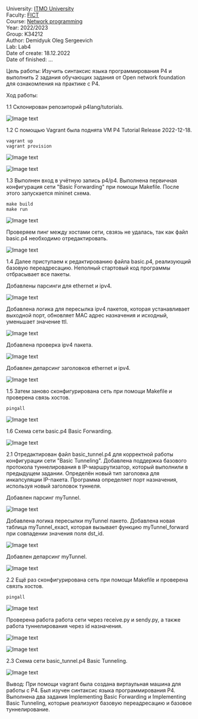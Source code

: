 University: [ITMO University](https://itmo.ru/ru/)  
Faculty: [FICT](https://fict.itmo.ru)    
Course: [Network programming](https://github.com/itmo-ict-faculty/network-programming)    
Year: 2022/2023  
Group: K34212  
Author: Demidyuk Oleg Sergeevich  
Lab: Lab4  
Date of create: 18.12.2022  
Date of finished: ...

Цель работы: Изучить синтаксис языка программирования P4 и выполнить 2 задания обучающих задания от Open network foundation для ознакомления на практике с P4.

Ход работы:

1.1 Склонирован репозиторий p4lang/tutorials.

![Image text](https://github.com/SilnoEnamored/2022_2023-network_programming-k34212-demidyuk_o_s/raw/main/lab4/screenshots/1.jpg)

1.2 С помощью Vagrant была поднята VM P4 Tutorial Release 2022-12-18.
```
vagrant up 
vagrant provision
```
![Image text](https://github.com/SilnoEnamored/2022_2023-network_programming-k34212-demidyuk_o_s/raw/main/lab4/screenshots/2.jpg)

![Image text](https://github.com/SilnoEnamored/2022_2023-network_programming-k34212-demidyuk_o_s/raw/main/lab4/screenshots/3.jpg)

1.3 Выполнен вход в учётную запись p4/p4. Выполнена первичная конфигурация сети "Basic Forwarding" при помощи Makefile. После этого запускается mininet схема.
```
make build
make run
```
![Image text](https://github.com/SilnoEnamored/2022_2023-network_programming-k34212-demidyuk_o_s/raw/main/lab4/screenshots/4.jpg)

Проверяем пинг между хостами сети, свзязь не удалась, так как файл basic.p4 необходимо отредактировать.

![Image text](https://github.com/SilnoEnamored/2022_2023-network_programming-k34212-demidyuk_o_s/raw/main/lab4/screenshots/5.jpg)

1.4 Далее приступаем к редактированию файла basic.p4, реализующий базовую переадресацию. Неполный стартовый код программы отбрасывает все пакеты.

Добавлены парсинги для ethernet и ipv4.

![Image text](https://github.com/SilnoEnamored/2022_2023-network_programming-k34212-demidyuk_o_s/raw/main/lab4/screenshots/6.jpg)
 
 Добавлена логика для пересылка ipv4 пакетов, которая устанавливает выходной порт, обновляет MAC адрес назначения и исходный, уменьшает значение ttl.
 
 ![Image text](https://github.com/SilnoEnamored/2022_2023-network_programming-k34212-demidyuk_o_s/raw/main/lab4/screenshots/7.jpg)
 
 Добавлена проверка ipv4 пакета. 
 
 ![Image text](https://github.com/SilnoEnamored/2022_2023-network_programming-k34212-demidyuk_o_s/raw/main/lab4/screenshots/8.jpg)
 
 Добавлен депарсинг заголовков ethernet и ipv4.
 
 ![Image text](https://github.com/SilnoEnamored/2022_2023-network_programming-k34212-demidyuk_o_s/raw/main/lab4/screenshots/9.jpg)
 
1.5 Затем заново сконфигурирована сеть при помощи Makefile и проверена связь хостов.
 ```
 pingall
 ```
 
 ![Image text](https://github.com/SilnoEnamored/2022_2023-network_programming-k34212-demidyuk_o_s/raw/main/lab4/screenshots/10.jpg)
 
 1.6 Схема сети basic.p4 Basic Forwarding.

 ![Image text](https://github.com/SilnoEnamored/2022_2023-network_programming-k34212-demidyuk_o_s/raw/main/lab4/screenshots/15.jpg)
 
 2.1 Отредактирован файл basic_tunnel.p4 для корректной работы конфигурации сети "Basic Tunneling". Добавлена поддержка базового протокола туннелирования в IP-маршрутизатор, который выполнили в предыдущем задании. Определён новый тип заголовка для инкапсуляции IP-пакета. Программа определяет порт назначения, используя новый заголовок туннеля.
 
 Добавлен парсинг myTunnel.
 
  ![Image text](https://github.com/SilnoEnamored/2022_2023-network_programming-k34212-demidyuk_o_s/raw/main/lab4/screenshots/11.jpg)
  
 Добавлена логика пересылки myTunnel пакето. Добавлена новая таблица myTunnel_exact, которая вызывает функцию myTunnel_forward при совпадении значения поля dst_id. 
  
  ![Image text](https://github.com/SilnoEnamored/2022_2023-network_programming-k34212-demidyuk_o_s/raw/main/lab4/screenshots/12.jpg)
  
  Добавлен депарсинг myTunnel.
  
  ![Image text](https://github.com/SilnoEnamored/2022_2023-network_programming-k34212-demidyuk_o_s/raw/main/lab4/screenshots/13.jpg)
  
 2.2 Ещё раз сконфигурирована сеть при помощи Makefile и проверена связть хостов.
 ```
 pingall
 ```
 ![Image text](https://github.com/SilnoEnamored/2022_2023-network_programming-k34212-demidyuk_o_s/raw/main/lab4/screenshots/14.jpg)
 
 Проверена работа работа сети через receive.py и sendy.py, а также работа туннелирования через id назначения.
 
 ![Image text](https://github.com/SilnoEnamored/2022_2023-network_programming-k34212-demidyuk_o_s/raw/main/lab4/screenshots/19.jpg)
 
 ![Image text](https://github.com/SilnoEnamored/2022_2023-network_programming-k34212-demidyuk_o_s/raw/main/lab4/screenshots/18.jpg)
 
 2.3 Схема сети basic_tunnel.p4 Basic Tunneling.
 
 ![Image text](https://github.com/SilnoEnamored/2022_2023-network_programming-k34212-demidyuk_o_s/raw/main/lab4/screenshots/16.jpg)
 
 Вывод:
 При помощи vagrant была создана виртаульная машина для работы с P4. Был изучен синтаксис языка программирования P4. Выполнена два задания  Implementing Basic Forwarding и  Implementing Basic Tunneling, которые реализуют базовую переадресацию и базовое туннелирование.
  
 
